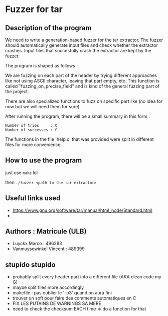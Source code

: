 # Fuzzer for tar

## Description of the program

We need to write a generation-based fuzzer for the tar extractor. The fuzzer should automatically generate input files and check whether the extractor crashes. Input files that succesfully crash the extractor are kept by the fuzzer.

The program is shaped as follows : 

We are fuzzing on each part of the header by trying different approaches like not using ASCII character, leaving that part empty, etc. This function is called "fuzzing_on_precise_field" and is kind of the general fuzzing part of the project.

There are also specialized functions to fuzz on specific part like (no idea for now but we will need them for sure).

After running the program, there will be a small summary in this form : 
```
Number of tries     : X
Number of successes : Y
```
The functions in the file 'help.c' that was provided were split in different files for more convenience.

## How to use the program

just use `make` lol

then `./fuzzer <path to the tar extractor>`

## Useful links used
- https://www.gnu.org/software/tar/manual/html_node/Standard.html
-

## Authors : Matricule (ULB)
- Luyckx Marco : 496283
- Vanmuysewinkel Vincent : 489399

## stupido stupido
- probably split every header part into a different file (AKA clean code my G)
- maybe split files more accordingly
- makefile : pas oublier le '-o3' quand on aura fini 
- trouver un soft pour faire des comments automatiques en C
- FIX LES PUTAINS DE WARNINGS SA MERE
- need to check the checksum EACH time => do a function for that
